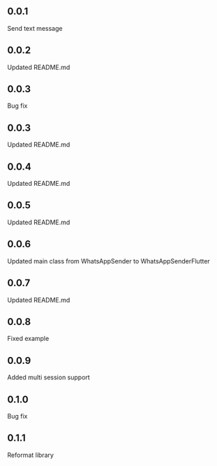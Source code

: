 ## 0.0.1
Send text message

## 0.0.2
Updated README.md

## 0.0.3
Bug fix

## 0.0.3
Updated README.md

## 0.0.4
Updated README.md

## 0.0.5
Updated README.md

## 0.0.6
Updated main class from WhatsAppSender to WhatsAppSenderFlutter

## 0.0.7
Updated README.md

## 0.0.8
Fixed example

## 0.0.9
Added multi session support

## 0.1.0
Bug fix

## 0.1.1
Reformat library